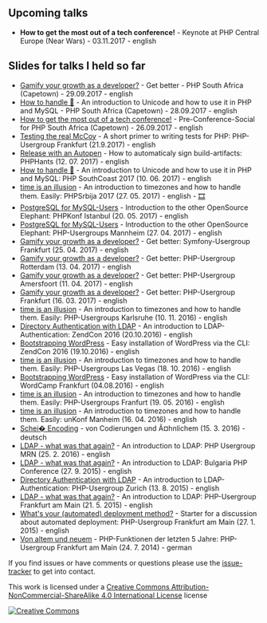 ## Upcoming talks

* **How to get the most out of a tech conference!** - Keynote at PHP Central Europe (Near Wars) - 03.11.2017 - english

## Slides for talks I held so far

* [Gamify your growth as a developer?](https://heiglandreas.github.io/slidedeck/GamifyYourGrowthAsDeveloper/20170929-phpsouthafrica/index_online.html) - Get better - PHP South Africa (Capetown) - 29.09.2017 - english
* [How to handle 🎉](https://heiglandreas.github.io/slidedeck/HowToHandlePILE_OF_POO/20170928-phpsouthafrica/index_online.html) - An introduction to Unicode and how to use it in PHP and MySQL - PHP South Africa (Capetown) - 28.09.2017 - english
 * [How to get the most out of a tech conference!](https://heiglandreas.github.io/slidedeck/HowToGetTheMostOutOfAConference/20170926-phpsouthafrica/index_online.html) - Pre-Conference-Social for PHP South Africa (Capetown) - 26.09.2017 - english
 * [Testing the real McCoy](https://heiglandreas.github.io/slidedeck/TestingTheRealMcCoy/20170921-phpugffm/index_online.html#/) - A short primer to writing tests for PHP: PHP-Usergroup Frankfurt (21.9.2017) - english
 * [Release with an Autopen](https://heiglandreas.github.io/slidedeck/ReleaseWithAnAutopen/20170712-phphants/index_online.html) - How to automaticaly sign build-artifacts: PHPHants (12. 07. 2017) - english
 * [How to handle 💩](http://rawgit.com/heiglandreas/slidedeck/master/HowToHandlePILE_OF_POO/20170609-phpsouthcoast/index_online.html) - An introduction to Unicode and how to use it in PHP and MySQL: PHP SouthCoast 2017 (10. 06. 2017) - english
 * [time is an illusion](http://rawgit.com/heiglandreas/slidedeck/master/time_is_an_illusion/20170520-phpsrbija/index_online.html) - An introduction to timezones and how to handle them. Easily: PHPSrbija 2017 (27. 05. 2017) - english - [🎞](https://www.youtube.com/watch?v=8mbF7n3wzV4)
 * [PostgreSQL for MySQL-Users](http://rawgit.com/heiglandreas/slidedeck/master/postgresqlForMysqlUsers/20170520-PHPKonf/index_online.html) - Introduction to the other OpenSource Elephant: PHPKonf Istanbul (20. 05. 2017) - english
 * [PostgreSQL for MySQL-Users](http://rawgit.com/heiglandreas/slidedeck/master/postgresqlForMysqlUsers/20170427-phpugmrn/index_online.html) - Introduction to the other OpenSource Elephant: PHP-Usergroups Mannheim (27. 04. 2017) - english
 * [Gamify your growth as a developer?](http://rawgit.com/heiglandreas/slidedeck/master/GamifyYourGrowthAsDeveloper/20170425-symfonyffm/index_online.html) - Get better: Symfony-Usergroup Frankfurt (25. 04. 2017) - english
 * [Gamify your growth as a developer?](http://rawgit.com/heiglandreas/slidedeck/master/GamifyYourGrowthAsDeveloper/20170413-010php/index_online.html) - Get better: PHP-Usergroup Rotterdam (13. 04. 2017) - english
 * [Gamify your growth as a developer?](http://rawgit.com/heiglandreas/slidedeck/master/GamifyYourGrowthAsDeveloper/20170411-phpamersfoort/index_online.html) - Get better: PHP-Usergroup Amersfoort (11. 04. 2017) - english
 * [Gamify your growth as a developer?](http://rawgit.com/heiglandreas/slidedeck/master/GamifyYourGrowthAsDeveloper/20170316-phpugffm/index_online.html) - Get better: PHP-Usergroup Frankfurt (16. 03. 2017) - english
 * [time is an illusion](http://rawgit.com/heiglandreas/slidedeck/master/time_is_an_illusion/20161110-phpugka/index_online.html) - An introduction to timezones and how to handle them. Easily: PHP-Usergroups Karlsruhe (10. 11. 2016) - english
 * [Directory Authentication with LDAP](http://rawgit.com/heiglandreas/slidedeck/master/Directory_Authentication_with_LDAP/20161019%20-%20zendcon/index_online.html) - An introduction to LDAP-Authentication: ZendCon 2016 (20.10.2016) - english
 * [Bootstrapping WordPress](http://rawgit.com/heiglandreas/slidedeck/master/bootstrapping_wordpress/20161020-zendcon_las_vegas/index_online.html) - Easy installation of WordPress via the CLI: ZendCon 2016 (19.10.2016) - english
 * [time is an illusion](http://rawgit.com/heiglandreas/slidedeck/master/time_is_an_illusion/20161018-phpvegas/index_online.html) - An introduction to timezones and how to handle them. Easily: PHP-Usergroups Las Vegas (18. 10. 2016) - english
 * [Bootstrapping WordPress](http://rawgit.com/heiglandreas/slidedeck/master/bootstrapping_wordpress/20160904-wordcamp_frankfurt/index_online.html) - Easy installation of WordPress via the CLI: WordCamp Frankfurt (04.08.2016) - english
 * [time is an illusion](http://rawgit.com/heiglandreas/slidedeck/master/time_is_an_illusion/20160519-phpugffm/index_online.html) - An introduction to timezones and how to handle them. Easily: PHP-Usergroups Franfurt (19. 05. 2016) - english
 * [time is an illusion](http://rawgit.com/heiglandreas/slidedeck/master/time_is_an_illusion/20160416-unkonf/index_online.html) - An introduction to timezones and how to handle them. Easily: unKonf Manheim (16. 04. 2016) - english
 * [Schei� Encoding](http://rawgit.com/heiglandreas/slidedeck/master/Schei_Encoding/20160315%20-phpugmuenster/index_online.html) - von Codierungen und Ã¤hnlichem (15. 3. 2016) - deutsch
 * [LDAP - what was that again?](http://rawgit.com/heiglandreas/slidedeck/master/LDAP%20-%20what%20was%20that%20again%3F/20160225%20-%20phpugmrn/index_online.html) - An introduction to LDAP: PHP Usergroup MRN (25. 2. 2016) - english
 * [LDAP - what was that again?](http://rawgit.com/heiglandreas/slidedeck/master/LDAP%20-%20what%20was%20that%20again%3F/20150927%20-%20bgphp/index_online.html) - An introduction to LDAP: Bulgaria PHP Conference (27. 9. 2015) - english
 * [Directory Authentication with LDAP](http://rawgit.com/heiglandreas/slidedeck/master/Directory_Authentication_with_LDAP/20150813%20-%20zurichphp/index_online.html) - An introduction to LDAP-Authentication: PHP-Usergroup Zurich (13. 8. 2015) - english
 * [LDAP - what was that again?](http://rawgit.com/heiglandreas/slidedeck/master/LDAP%20-%20what%20was%20that%20again%3F/20150521%20-%20phpugffm/index_online.html) - An introduction to LDAP: PHP-Usergroup Frankfurt am Main (21. 5. 2015) - english
 * [What's your (automated) deployment method?](http://cdn.rawgit.com/heiglandreas/slidedeck/master/WhatsYour_automated_DeploymentMethod/index_online.html) - Starter for a discussion about automated deployment: PHP-Usergroup Frankfurt am Main (27. 1. 2015) - english
 * [Von altem und neuem](http://cdn.rawgit.com/heiglandreas/slidedeck/master/NewLanguageFeaturesUntilPHP56/index.html) - PHP-Funktionen der letzten 5 Jahre: PHP-Usergroup Frankfurt am Main (24. 7. 2014) - german

If you find issues or have comments or questions please use the [issue-tracker](https://github.com/heiglandreas/slidedeck/issues) to get into contact.

This work is licensed under a [Creative Commons Attribution-NonCommercial-ShareAlike 4.0 International License](http://creativecommons.org/licenses/by-nc-sa/4.0/) license

[![Creative Commons](https://i.creativecommons.org/l/by-nc-sa/4.0/80x15.png)](http://creativecommons.org/licenses/by-nc-sa/4.0/)
